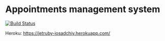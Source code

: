 # Appointments management system

[![Build Status](https://travis-ci.com/iosadchiy/jetruby.svg?branch=master)](https://travis-ci.com/iosadchiy/jetruby)

Heroku: https://jetruby-iosadchiy.herokuapp.com/
